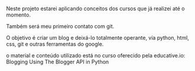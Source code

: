 Neste projeto estarei aplicando conceitos dos cursos que já realizei até o momento.

Também será meu primeiro contato com git.

O objetivo é criar um blog e deixá-lo totalmente operante, via python, html, css, git e outras ferramentas do google. 
 
o material e conteúdo utilizado está no curso oferecido pela educative.io: Blogging Using The Blogger API in Python